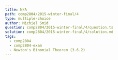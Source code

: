 ```yaml
---
title: N/A
path: comp2804/2015-winter-final/4
type: multiple-choice
author: Michiel Smid
question: comp2804/2015-winter-final/4/question.ts
solution: comp2804/2015-winter-final/4/solution.md
tags:
  - comp2804
  - comp2804-exam
  - Newton's Binomial Theorem (3.6.2)
---
```

